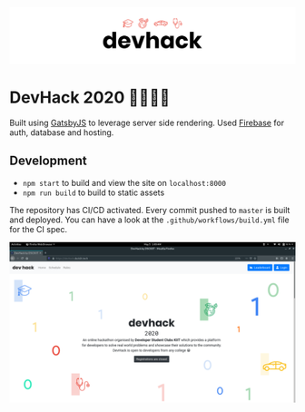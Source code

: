 ![](screenshots/header.png)

# DevHack 2020 🧑🏻‍🚀🚀





Built using [GatsbyJS](https://www.gatsbyjs.org/) to leverage server side rendering. Used [Firebase](https://firebase.google.com/) for auth, database and hosting.


## Development

* `npm start` to build and view the site on `localhost:8000`
* `npm run build` to build to static assets

The repository has CI/CD activated. Every commit pushed to `master` is built and deployed. You can have a look 
at the `.github/workflows/build.yml` file for the CI spec.


![](screenshots/a.png)